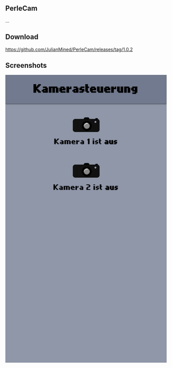 ## PerleCam ##
...

## Download ##
https://github.com/JulianMined/PerleCam/releases/tag/1.0.2

## Screenshots ##
![alt text](screenshots/1.png)
